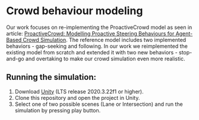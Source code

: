 # Crowd behaviour modeling

Our work focuses on re-implementing the ProactiveCrowd model as seen in article: [ProactiveCrowd: Modelling Proactive Steering Behaviours
for Agent-Based Crowd Simulation](https://www.researchgate.net/publication/319974710_ProactiveCrowd_Modelling_Proactive_Steering_Behaviours_for_Agent-Based_Crowd_Simulation_Modelling_Proactive_Steering_for_Agent-Based_Crowd_Simulation). The reference model includes two implemented behaviors - gap-seeking and following. In our work we reimplemented the existing model from scratch and extended it with two new behaviors - stop-and-go and overtaking to make our crowd simulation even more realistic.

## Running the simulation:
1. Download [Unity](https://unity3d.com/unity/qa/lts-releases) (LTS release 2020.3.22f1 or higher).
2. Clone this repository and open the project in Unity.
3. Select one of two possible scenes (Lane or Intersection) and run the simulation by pressing play button.
